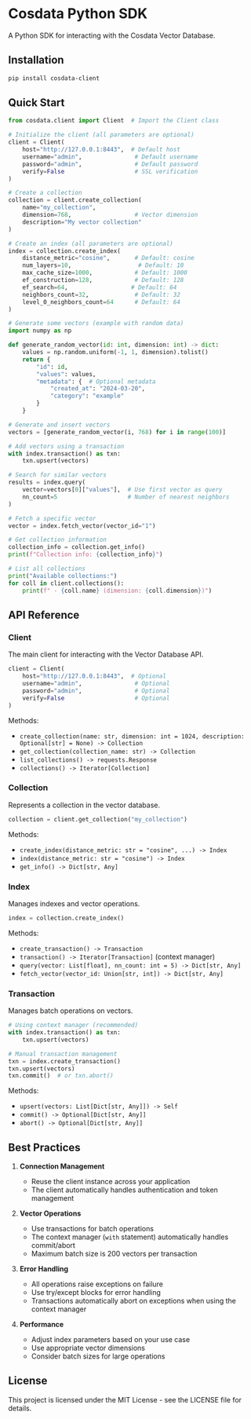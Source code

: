 # Cosdata Python SDK

A Python SDK for interacting with the Cosdata Vector Database.

## Installation

```bash
pip install cosdata-client
```

## Quick Start

```python
from cosdata.client import Client  # Import the Client class

# Initialize the client (all parameters are optional)
client = Client(
    host="http://127.0.0.1:8443",  # Default host
    username="admin",               # Default username
    password="admin",               # Default password
    verify=False                    # SSL verification
)

# Create a collection
collection = client.create_collection(
    name="my_collection",
    dimension=768,                  # Vector dimension
    description="My vector collection"
)

# Create an index (all parameters are optional)
index = collection.create_index(
    distance_metric="cosine",       # Default: cosine
    num_layers=10,                   # Default: 10
    max_cache_size=1000,            # Default: 1000
    ef_construction=128,            # Default: 128
    ef_search=64,                  # Default: 64
    neighbors_count=32,             # Default: 32
    level_0_neighbors_count=64      # Default: 64
)

# Generate some vectors (example with random data)
import numpy as np

def generate_random_vector(id: int, dimension: int) -> dict:
    values = np.random.uniform(-1, 1, dimension).tolist()
    return {
        "id": id,
        "values": values,
        "metadata": {  # Optional metadata
            "created_at": "2024-03-20",
            "category": "example"
        }
    }

# Generate and insert vectors
vectors = [generate_random_vector(i, 768) for i in range(100)]

# Add vectors using a transaction
with index.transaction() as txn:
    txn.upsert(vectors)

# Search for similar vectors
results = index.query(
    vector=vectors[0]["values"],  # Use first vector as query
    nn_count=5                    # Number of nearest neighbors
)

# Fetch a specific vector
vector = index.fetch_vector(vector_id="1")

# Get collection information
collection_info = collection.get_info()
print(f"Collection info: {collection_info}")

# List all collections
print("Available collections:")
for coll in client.collections():
    print(f" - {coll.name} (dimension: {coll.dimension})")
```

## API Reference

### Client

The main client for interacting with the Vector Database API.

```python
client = Client(
    host="http://127.0.0.1:8443",  # Optional
    username="admin",               # Optional
    password="admin",               # Optional
    verify=False                    # Optional
)
```

Methods:
- `create_collection(name: str, dimension: int = 1024, description: Optional[str] = None) -> Collection`
- `get_collection(collection_name: str) -> Collection`
- `list_collections() -> requests.Response`
- `collections() -> Iterator[Collection]`

### Collection

Represents a collection in the vector database.

```python
collection = client.get_collection("my_collection")
```

Methods:
- `create_index(distance_metric: str = "cosine", ...) -> Index`
- `index(distance_metric: str = "cosine") -> Index`
- `get_info() -> Dict[str, Any]`

### Index

Manages indexes and vector operations.

```python
index = collection.create_index()
```

Methods:
- `create_transaction() -> Transaction`
- `transaction() -> Iterator[Transaction]` (context manager)
- `query(vector: List[float], nn_count: int = 5) -> Dict[str, Any]`
- `fetch_vector(vector_id: Union[str, int]) -> Dict[str, Any]`

### Transaction

Manages batch operations on vectors.

```python
# Using context manager (recommended)
with index.transaction() as txn:
    txn.upsert(vectors)

# Manual transaction management
txn = index.create_transaction()
txn.upsert(vectors)
txn.commit()  # or txn.abort()
```

Methods:
- `upsert(vectors: List[Dict[str, Any]]) -> Self`
- `commit() -> Optional[Dict[str, Any]]`
- `abort() -> Optional[Dict[str, Any]]`

## Best Practices

1. **Connection Management**
   - Reuse the client instance across your application
   - The client automatically handles authentication and token management

2. **Vector Operations**
   - Use transactions for batch operations
   - The context manager (`with` statement) automatically handles commit/abort
   - Maximum batch size is 200 vectors per transaction

3. **Error Handling**
   - All operations raise exceptions on failure
   - Use try/except blocks for error handling
   - Transactions automatically abort on exceptions when using the context manager

4. **Performance**
   - Adjust index parameters based on your use case
   - Use appropriate vector dimensions
   - Consider batch sizes for large operations

## License

This project is licensed under the MIT License - see the LICENSE file for details.